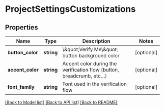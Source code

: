 # ProjectSettingsCustomizations

## Properties
Name | Type | Description | Notes
------------ | ------------- | ------------- | -------------
**button_color** | **string** | \\\&quot;Verify Me\\\&quot; button background color | [optional] 
**accent_color** | **string** | Accent color during the verification flow (button, breadcrumb, etc…) | [optional] 
**font_family** | **string** | Font used in the verification flow | [optional] 

[[Back to Model list]](../../README.md#documentation-for-models) [[Back to API list]](../../README.md#documentation-for-api-endpoints) [[Back to README]](../../README.md)


